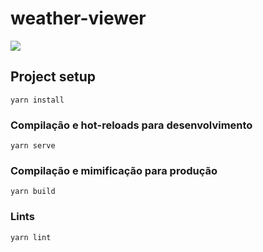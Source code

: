 # weather-viewer

<img src="https://i.ibb.co/bRLskt8/bg-2.png">

## Project setup
```
yarn install
```

### Compilação e hot-reloads para desenvolvimento
```
yarn serve
```

### Compilação e mimificação para produção
```
yarn build
```

### Lints 
```
yarn lint
```

